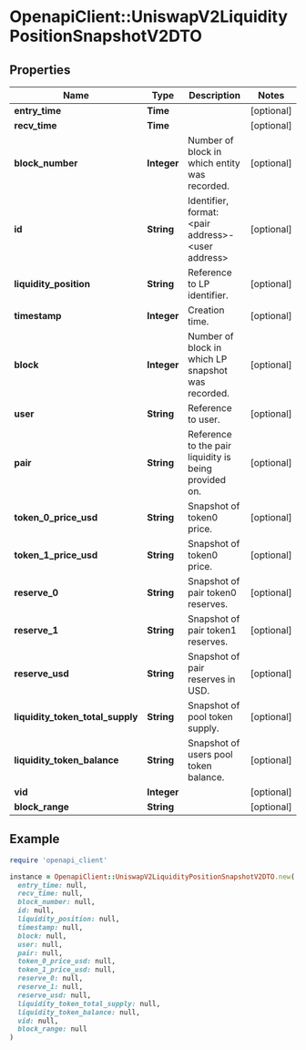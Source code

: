# OpenapiClient::UniswapV2LiquidityPositionSnapshotV2DTO

## Properties

| Name | Type | Description | Notes |
| ---- | ---- | ----------- | ----- |
| **entry_time** | **Time** |  | [optional] |
| **recv_time** | **Time** |  | [optional] |
| **block_number** | **Integer** | Number of block in which entity was recorded. | [optional] |
| **id** | **String** | Identifier, format: &lt;pair address&gt;-&lt;user address&gt; | [optional] |
| **liquidity_position** | **String** | Reference to LP identifier. | [optional] |
| **timestamp** | **Integer** | Creation time. | [optional] |
| **block** | **Integer** | Number of block in which LP snapshot was recorded. | [optional] |
| **user** | **String** | Reference to user. | [optional] |
| **pair** | **String** | Reference to the pair liquidity is being provided on. | [optional] |
| **token_0_price_usd** | **String** | Snapshot of token0 price. | [optional] |
| **token_1_price_usd** | **String** | Snapshot of token0 price. | [optional] |
| **reserve_0** | **String** | Snapshot of pair token0 reserves. | [optional] |
| **reserve_1** | **String** | Snapshot of pair token1 reserves. | [optional] |
| **reserve_usd** | **String** | Snapshot of pair reserves in USD. | [optional] |
| **liquidity_token_total_supply** | **String** | Snapshot of pool token supply. | [optional] |
| **liquidity_token_balance** | **String** | Snapshot of users pool token balance. | [optional] |
| **vid** | **Integer** |  | [optional] |
| **block_range** | **String** |  | [optional] |

## Example

```ruby
require 'openapi_client'

instance = OpenapiClient::UniswapV2LiquidityPositionSnapshotV2DTO.new(
  entry_time: null,
  recv_time: null,
  block_number: null,
  id: null,
  liquidity_position: null,
  timestamp: null,
  block: null,
  user: null,
  pair: null,
  token_0_price_usd: null,
  token_1_price_usd: null,
  reserve_0: null,
  reserve_1: null,
  reserve_usd: null,
  liquidity_token_total_supply: null,
  liquidity_token_balance: null,
  vid: null,
  block_range: null
)
```

